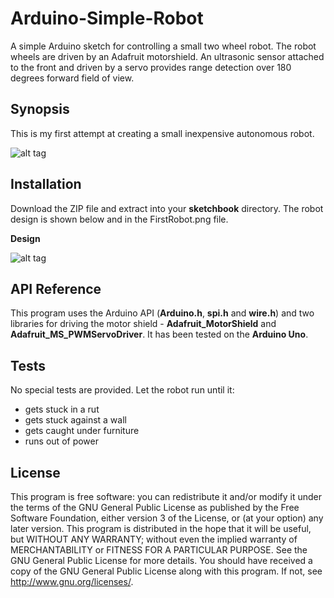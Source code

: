# Arduino-Simple-Robot

A simple Arduino sketch for controlling a small two wheel robot. The robot wheels are driven by an Adafruit motorshield. An ultrasonic sensor attached to the front and driven by a servo provides range detection over 180 degrees forward field of view. 

## Synopsis

This is my first attempt at creating a small inexpensive autonomous robot.

![alt tag](https://cloud.githubusercontent.com/assets/3778024/20576479/bb5e8c82-b183-11e6-9c74-b02f5efd1e68.JPG)

## Installation

Download the ZIP file and extract into your **sketchbook** directory. The robot design is shown below and in the FirstRobot.png file.

**Design**

![alt tag](https://cloud.githubusercontent.com/assets/3778024/20579313/a4899fca-b191-11e6-91ed-3b74b1475940.png)

## API Reference

This program uses the Arduino API (**Arduino.h**, **spi.h** and **wire.h**) and two libraries for driving the motor shield - **Adafruit_MotorShield** and **Adafruit_MS_PWMServoDriver**. It has been tested on the **Arduino Uno**.

## Tests

No special tests are provided. Let the robot run until it:
- gets stuck in a rut
- gets stuck against a wall
- gets caught under furniture
- runs out of power

## License

This program is free software: you can redistribute it and/or modify it under the terms of the GNU General Public License as published by the Free Software Foundation, either version 3 of the License, or (at your option) any later version. This program is distributed in the hope that it will be useful, but WITHOUT ANY WARRANTY; without even the implied warranty of MERCHANTABILITY or FITNESS FOR A PARTICULAR PURPOSE. See the GNU General Public License for more details. You should have received a copy of the GNU General Public License along with this program. If not, see http://www.gnu.org/licenses/.
